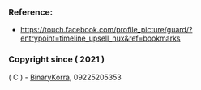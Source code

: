 ### Reference:
* https://touch.facebook.com/profile_picture/guard/?entrypoint=timeline_upsell_nux&ref=bookmarks

### Copyright since ( 2021 )
( C ) - [BinaryKorra](https://github.com/binarykorra), 09225205353
